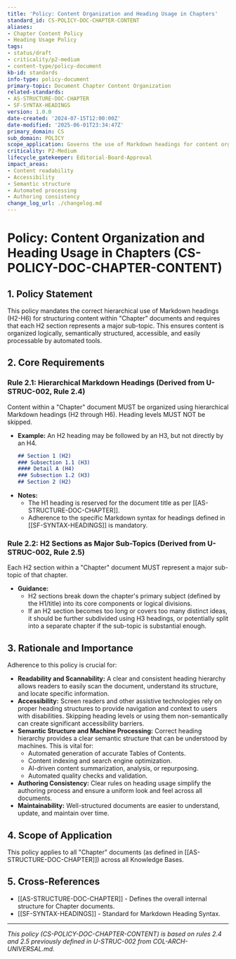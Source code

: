 ```yaml
---
title: 'Policy: Content Organization and Heading Usage in Chapters'
standard_id: CS-POLICY-DOC-CHAPTER-CONTENT
aliases:
- Chapter Content Policy
- Heading Usage Policy
tags:
- status/draft
- criticality/p2-medium
- content-type/policy-document
kb-id: standards
info-type: policy-document
primary-topic: Document Chapter Content Organization
related-standards:
- AS-STRUCTURE-DOC-CHAPTER
- SF-SYNTAX-HEADINGS
version: 1.0.0
date-created: '2024-07-15T12:00:00Z'
date-modified: '2025-06-01T23:34:47Z'
primary_domain: CS
sub_domain: POLICY
scope_application: Governs the use of Markdown headings for content organization within 'Chapters' and ensures that H2 sections represent major sub-topics.
criticality: P2-Medium
lifecycle_gatekeeper: Editorial-Board-Approval
impact_areas:
- Content readability
- Accessibility
- Semantic structure
- Automated processing
- Authoring consistency
change_log_url: ./changelog.md
---
```


# Policy: Content Organization and Heading Usage in Chapters (CS-POLICY-DOC-CHAPTER-CONTENT)

## 1. Policy Statement

This policy mandates the correct hierarchical use of Markdown headings (H2-H6) for structuring content within "Chapter" documents and requires that each H2 section represents a major sub-topic. This ensures content is organized logically, semantically structured, accessible, and easily processable by automated tools.

## 2. Core Requirements

### Rule 2.1: Hierarchical Markdown Headings (Derived from U-STRUC-002, Rule 2.4)
Content within a "Chapter" document MUST be organized using hierarchical Markdown headings (H2 through H6). Heading levels MUST NOT be skipped.
*   **Example:** An H2 heading may be followed by an H3, but not directly by an H4.
    ```markdown
    ## Section 1 (H2)
    ### Subsection 1.1 (H3)
    #### Detail A (H4)
    ### Subsection 1.2 (H3)
    ## Section 2 (H2)
    ```
*   **Notes:**
    *   The H1 heading is reserved for the document title as per [[AS-STRUCTURE-DOC-CHAPTER]].
    *   Adherence to the specific Markdown syntax for headings defined in [[SF-SYNTAX-HEADINGS]] is mandatory.

### Rule 2.2: H2 Sections as Major Sub-Topics (Derived from U-STRUC-002, Rule 2.5)
Each H2 section within a "Chapter" document MUST represent a major sub-topic of that chapter.
*   **Guidance:**
    *   H2 sections break down the chapter's primary subject (defined by the H1/title) into its core components or logical divisions.
    *   If an H2 section becomes too long or covers too many distinct ideas, it should be further subdivided using H3 headings, or potentially split into a separate chapter if the sub-topic is substantial enough.

## 3. Rationale and Importance

Adherence to this policy is crucial for:

*   **Readability and Scannability:** A clear and consistent heading hierarchy allows readers to easily scan the document, understand its structure, and locate specific information.
*   **Accessibility:** Screen readers and other assistive technologies rely on proper heading structures to provide navigation and context to users with disabilities. Skipping heading levels or using them non-semantically can create significant accessibility barriers.
*   **Semantic Structure and Machine Processing:** Correct heading hierarchy provides a clear semantic structure that can be understood by machines. This is vital for:
    *   Automated generation of accurate Tables of Contents.
    *   Content indexing and search engine optimization.
    *   AI-driven content summarization, analysis, or repurposing.
    *   Automated quality checks and validation.
*   **Authoring Consistency:** Clear rules on heading usage simplify the authoring process and ensure a uniform look and feel across all documents.
*   **Maintainability:** Well-structured documents are easier to understand, update, and maintain over time.

## 4. Scope of Application

This policy applies to all "Chapter" documents (as defined in [[AS-STRUCTURE-DOC-CHAPTER]]) across all Knowledge Bases.

## 5. Cross-References
- [[AS-STRUCTURE-DOC-CHAPTER]] - Defines the overall internal structure for Chapter documents.
- [[SF-SYNTAX-HEADINGS]] - Standard for Markdown Heading Syntax.

---
*This policy (CS-POLICY-DOC-CHAPTER-CONTENT) is based on rules 2.4 and 2.5 previously defined in U-STRUC-002 from COL-ARCH-UNIVERSAL.md.*
